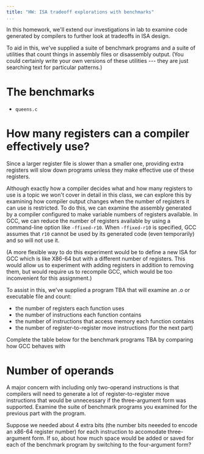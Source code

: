 ```yaml
---
title: "HW: ISA tradeoff explorations with benchmarks"
...
```


In this homework, we'll extend our investigations in lab to examine code generated
by compilers to further look at tradeoffs in ISA design.

To aid in this, we've supplied a suite of benchmark programs and a suite of utilities
that count things in assembly files or disassembly output. (You could certainly write
your own versions of these utilities --- they are just searching text for particular
patterns.)


# The benchmarks

*  `queens.c`

# How many registers can a compiler effectively use?

Since a larger register file is slower than a smaller one, providing extra registers will slow down
programs unless they make effective use of these registers.

Although exactly how a compiler decides what and how many registers to use is a topic we won't cover in detail
in this class, we can explore this by examining how compiler output changes when the number of registers
it can use is restricted. To do this, we can examine the assembly generated by a compiler configured to
make variable numbers of registers available. In GCC, we can reduce the number of registers available
by using a command-line option like `-ffixed-r10`. When `-ffixed-r10` is specified, GCC assumes that `r10`
cannot be used by its generated code (even temporarily) and so will not use it.

(A more flexible way to do this experiment would be to define a new ISA for GCC which is like X86-64 but
with a different number of registers. This would allow us to experiment with adding registers in addition to
removing them, but would require us to recompile GCC, which would be too inconvenient for this assignment.)

To assist in this, we've supplied a program TBA that will examine an .o or executable file and count:

*  the number of registers each function uses
*  the number of instructions each function contains
*  the number of instructions that access memory each function contains
*  the number of register-to-register move instructions (for the next part)

Complete the table below for the benchmark programs TBA by comparing how GCC behaves with

# Number of operands

A major concern with including only two-operand instructions is that compilers will need to
generate a lot of register-to-register move instructions that would be unnecessary if
the three-argument form was supported.
Examine the suite of benchmark programs you examined for the previous part with the program.

Suppose we needed about 4 extra bits (the number bits neeeded to encode an x86-64 register number)
for each instruction to accomodate three-argument form. If so, about how much space would be
added or saved for each of the benchmark program by switching to the four-argument form?

<!-- FIXME: something with instruction traces -->

